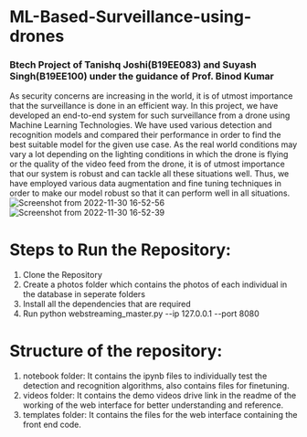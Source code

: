 # ML-Based-Surveillance-using-drones
### Btech Project of Tanishq Joshi(B19EE083) and Suyash Singh(B19EE100) under the guidance of Prof. Binod Kumar

As security concerns are increasing in the world, it is of utmost importance that the
surveillance is done in an efficient way. In this project, we have developed an end-to-end
system for such surveillance from a drone using Machine Learning Technologies. We have
used various detection and recognition models and compared their performance in order
to find the best suitable model for the given use case. As the real world conditions may
vary a lot depending on the lighting conditions in which the drone is flying or the quality of
the video feed from the drone, it is of utmost importance that our system is robust and can
tackle all these situations well. Thus, we have employed various data augmentation and
fine tuning techniques in order to make our model robust so that it can perform well in all
situations.
![Screenshot from 2022-11-30 16-52-56](https://user-images.githubusercontent.com/69861341/204801854-ce81d50b-4ce8-4c7e-82ef-a942cf1da4a3.png)
![Screenshot from 2022-11-30 16-52-39](https://user-images.githubusercontent.com/69861341/204801912-0deed378-64e8-4a3d-aff0-3360e4038989.png)


# Steps to Run the Repository:

1. Clone the Repository
2. Create a photos folder which contains the photos of each individual in the database in seperate folders
3. Install all the dependencies that are required
4. Run python webstreaming_master.py --ip 127.0.0.1 --port 8080

# Structure of the repository:

1. notebook folder: It contains the ipynb files to individually test the detection and recognition algorithms, also contains files for finetuning.
2. videos folder: It contains the demo videos drive link in the readme of the working of the web interface for better understanding and reference.
3. templates folder: It contains the files for the web interface containing the front end code.
